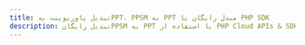 ---title: تبدیل پاورپوینت بهPPT، PPSM به PPT مبدل رایگان یا PHP SDKdescription: تبدیل رایگانPPSM به PPT با استفاده از PHP Cloud APIs & SDK. همچنین اسناد Microsoft PowerPoint را در Cloud ایجاد، ویرایش و رندر کنید.---